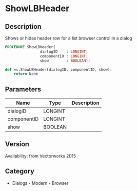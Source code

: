 # ShowLBHeader

## Description
Shows or hides header row for a list browser control in a dialog

```pascal
PROCEDURE ShowLBHeader(
				dialogID    : LONGINT;
				componentID : LONGINT;
				show        : BOOLEAN);
```

```python
def vs.ShowLBHeader(dialogID, componentID, show):
    return None
```

## Parameters
|Name|Type|Description|
|---|---|---|
|dialogID|LONGINT|   |
|componentID|LONGINT|   |
|show|BOOLEAN|   |

## Version
Availability: from Vectorworks 2015

## Category
* Dialogs - Modern - Browser

